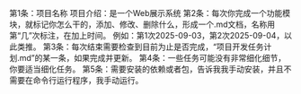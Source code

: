 第1条：项目名称
    项目介绍：是一个Web展示系统
第2条：每次你完成一个功能模块，就标记你怎么干的，添加、修改、删除什么，形成一个.md文档，名称用第“几”次标注，在加上时间。
    例如：第1次2025-09-03，第2次2025-09-04，以此类推。
第3条：每次结束需要检查到目前为止是否完成，“项目开发任务计划.md”的某一条，如果完成并更新。
第4条：一些任务可能没有非常细化细节，你要适当细化任务。
第5条：需要安装的依赖或者包，告诉我我手动安装，并且不需要在命令行运行程序，我手动运行。
